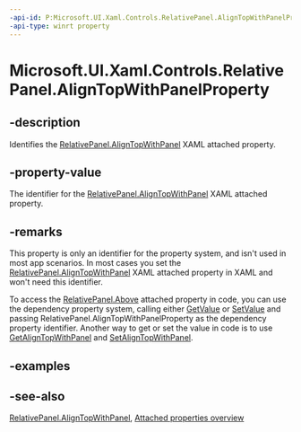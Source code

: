 ```yaml
---
-api-id: P:Microsoft.UI.Xaml.Controls.RelativePanel.AlignTopWithPanelProperty
-api-type: winrt property
---
```


<!-- Property syntax
public Windows.UI.Xaml.DependencyProperty AlignTopWithPanelProperty { get; }
-->

# Microsoft.UI.Xaml.Controls.RelativePanel.AlignTopWithPanelProperty

## -description
Identifies the [RelativePanel.AlignTopWithPanel](relativepanel_aligntopwithpanel.md) XAML attached property.

## -property-value
The identifier for the [RelativePanel.AlignTopWithPanel](relativepanel_aligntopwithpanel.md) XAML attached property.

## -remarks
This property is only an identifier for the property system, and isn't used in most app scenarios. In most cases you set the [RelativePanel.AlignTopWithPanel](relativepanel_aligntopwithpanel.md) XAML attached property in XAML and won't need this identifier.

To access the [RelativePanel.Above](relativepanel_aligntopwithpanel.md) attached property in code, you can use the dependency property system, calling either [GetValue](../microsoft.ui.xaml/dependencyobject_getvalue_229640130.md) or [SetValue](../microsoft.ui.xaml/dependencyobject_setvalue_1212521140.md) and passing RelativePanel.AlignTopWithPanelProperty as the dependency property identifier. Another way to get or set the value in code is to use [GetAlignTopWithPanel](relativepanel_getaligntopwithpanel_270334349.md) and [SetAlignTopWithPanel](relativepanel_setaligntopwithpanel_268167543.md).

## -examples

## -see-also

[RelativePanel.AlignTopWithPanel](relativepanel_aligntopwithpanel.md), [Attached properties overview](/windows/uwp/xaml-platform/attached-properties-overview)
